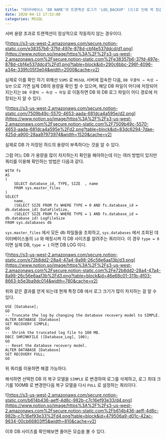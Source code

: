 ```yaml
---
title: "데이터베이스 'DB NAME'의 트랜잭션 로그가 'LOG_BACKUP' (으)로 인해 꽉 찼습니다."
date: 2020-04-13 17:52:00
categories: MSSQL
---
```

서버 용량 초과로 트랜젝션이 정상적으로 작동하지 않는 경우이다.

![https://s3-us-west-2.amazonaws.com/secure.notion-static.com/e38357b6-37fd-497e-878d-cbf4e537ddcd/d1.png](https://www.notion.so/image/https%3A%2F%2Fs3-us-west-2.amazonaws.com%2Fsecure.notion-static.com%2Fe38357b6-37fd-497e-878d-cbf4e537ddcd%2Fd1.png?table=block&id=290c6bbc-296f-4096-a34e-339fc05f3e04&width=2000&cache=v2)

실제로 이를 확인 하기 위해선 `SSMS` 로 `MSSQL` 서버에 접속한 다음, `DB 우클릭 → 속성 → 일반` 으로 가면 실제 DB의 용량을 확인 할 수 있으며, 해당 DB 파일이 어디에 저장되어지는지는 `DB 우클릭 → 속성 → 파일` 로 이동하면 DB 와 DB 로그 파일이 어디 경로에 저장되는지 알 수 있다.

![https://s3-us-west-2.amazonaws.com/secure.notion-static.com/7509b49c-5570-4653-aada-681dca4a595e/d2.png](https://www.notion.so/image/https%3A%2F%2Fs3-us-west-2.amazonaws.com%2Fsecure.notion-static.com%2F7509b49c-5570-4653-aada-681dca4a595e%2Fd2.png?table=block&id=83dc6294-7dae-425d-a900-28aa97973974&width=1520&cache=v2)

실제로 DB 가 저장된 하드의 용량이 부족하다는 것을 알 수 있다.

그럼 어느 DB 가 용량을 많이 차지하는지 확인을 해야하는데 이는 여러 방법이 있지만 쿼리를 이용해 확인하는 방법은 다음과 같다.

    WITH fs
    AS
    (
        SELECT database_id, TYPE, SIZE  , name 
        FROM sys.master_files
    )
    SELECT 
        name,
        (SELECT SIZE FROM fs WHERE TYPE = 0 AND fs.database_id = db.database_id) DataFileSize,
        (SELECT SIZE FROM fs WHERE TYPE = 1 AND fs.database_id = db.database_id) LogFileSize
    FROM sys.databases db

`sys.master_files` 에서 모든 db 파일들을 조회하고, `sys.databases` 에서 조회된 데이터베이스들의 `id` 와 매칭시켜 각 DB 사이즈를 알려주는 쿼리이다. 이 경우 `type = 0` 이면 실제 DB, `type = 1` 이면 DB LOG 이다.

![https://s3-us-west-2.amazonaws.com/secure.notion-static.com/e72b8dd2-28a4-47a4-8a98-26c56e6aa13b/d3.png](https://www.notion.so/image/https%3A%2F%2Fs3-us-west-2.amazonaws.com%2Fsecure.notion-static.com%2Fe72b8dd2-28a4-47a4-8a98-26c56e6aa13b%2Fd3.png?table=block&id=46e68c01-311b-4f03-8663-b5e3ba9dc014&width=780&cache=v2)

위와 같은 결과를 얻게 되는데 현재 특정 DB 에서 로그 크기가 많이 차지하는 걸 알 수 있다.

    USE [Database];
    GO
    -- Truncate the log by changing the database recovery model to SIMPLE.
    ALTER DATABASE [Database]
    SET RECOVERY SIMPLE;
    GO
    -- Shrink the truncated log file to 100 MB. 
    DBCC SHRINKFILE ([Database_Log], 100);
    GO
    -- Reset the database recovery model.
    ALTER DATABASE [Database]
    SET RECOVERY FULL;
    GO

위 쿼리를 이용하면 해결 가능하다.

해석하면 선택한 DB 의 복구 모델을 `SIMPLE` 로 변경하여 로그를 삭제하고, 로그 최대 크기를 100MB 로 변경한다음 복구 모델을 다시 `FULL` 로 설정하는 쿼리이다.

![https://s3-us-west-2.amazonaws.com/secure.notion-static.com/b614b436-aeff-4d8c-982b-c7c16ef93e33/d4.png](https://www.notion.so/image/https%3A%2F%2Fs3-us-west-2.amazonaws.com%2Fsecure.notion-static.com%2Fb614b436-aeff-4d8c-982b-c7c16ef93e33%2Fd4.png?table=block&id=479506a9-d01c-42ac-9634-00cb66803ff5&width=810&cache=v2)

이후 DB 사이즈를 확인해보면 줄어든 모습을 볼 수 있다.
